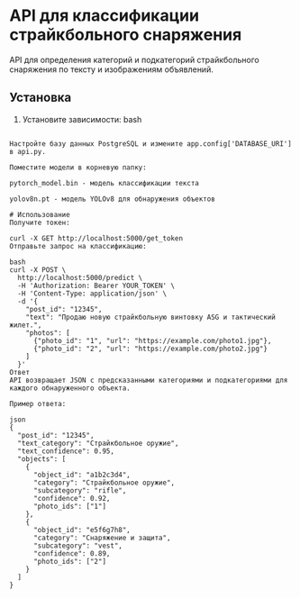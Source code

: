 # API для классификации страйкбольного снаряжения

API для определения категорий и подкатегорий страйкбольного снаряжения по тексту и изображениям объявлений.

## Установка

1. Установите зависимости:
bash
```pip install -r requirements.txt

Настройте базу данных PostgreSQL и измените app.config['DATABASE_URI'] в api.py.

Поместите модели в корневую папку:

pytorch_model.bin - модель классификации текста

yolov8n.pt - модель YOLOv8 для обнаружения объектов

# Использование
Получите токен:

curl -X GET http://localhost:5000/get_token
Отправьте запрос на классификацию:

bash
curl -X POST \
  http://localhost:5000/predict \
  -H 'Authorization: Bearer YOUR_TOKEN' \
  -H 'Content-Type: application/json' \
  -d '{
    "post_id": "12345",
    "text": "Продаю новую страйкбольную винтовку ASG и тактический жилет.",
    "photos": [
      {"photo_id": "1", "url": "https://example.com/photo1.jpg"},
      {"photo_id": "2", "url": "https://example.com/photo2.jpg"}
    ]
  }'
Ответ
API возвращает JSON с предсказанными категориями и подкатегориями для каждого обнаруженного объекта.

Пример ответа:

json
{
  "post_id": "12345",
  "text_category": "Страйкбольное оружие",
  "text_confidence": 0.95,
  "objects": [
    {
      "object_id": "a1b2c3d4",
      "category": "Страйкбольное оружие",
      "subcategory": "rifle",
      "confidence": 0.92,
      "photo_ids": ["1"]
    },
    {
      "object_id": "e5f6g7h8",
      "category": "Снаряжение и защита",
      "subcategory": "vest",
      "confidence": 0.89,
      "photo_ids": ["2"]
    }
  ]
}
